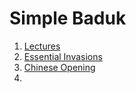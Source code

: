 # Simple Baduk

1. [Lectures](https://www.youtube.com/playlist?list=PLsorkxpQE86HORl9LM46DAmvpgFOiFX6u)
2. [Essential Invasions](https://www.youtube.com/playlist?list=PLsorkxpQE86EZo943nvUcY-Un9W_oKX89)
3. [Chinese Opening](https://www.youtube.com/playlist?list=PLsorkxpQE86H_tmzz21ff5G7ynJCWd5r7)
4. ‍
